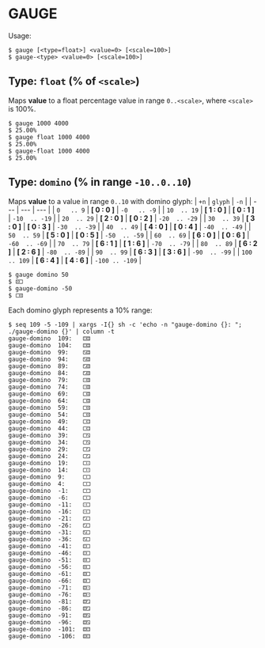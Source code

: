 # GAUGE #

Usage:

    $ gauge [<type=float>] <value=0> [<scale=100>]
    $ gauge-<type> <value=0> [<scale=100>]


## Type: `float` (% of `<scale>`) ##
Maps **value** to a float percentage value in range `0..<scale>`, where `<scale>` is 100%.

    $ gauge 1000 4000
    $ 25.00%
    $ gauge float 1000 4000
    $ 25.00%
    $ gauge-float 1000 4000
    $ 25.00%

## Type: `domino` (% in range `-10..0..10`) ##
Maps **value** to a value in range `0..10` with domino glyph:
  | `+n`        | `glyph`                          | `-n`           |
  | ---         | ---                              | ---            |
  | `0   .. 9`    | **[ 0 : 0 ]**                  | `-0   .. -9`   | 
  | `10  .. 19`   | **[ 1 : 0 ]** \| **[ 0 : 1 ]** | `-10  .. -19`  |
  | `20  .. 29`   | **[ 2 : 0 ]** \| **[ 0 : 2 ]** | `-20  .. -29`  |
  | `30  .. 39`   | **[ 3 : 0 ]** \| **[ 0 : 3 ]** | `-30  .. -39`  |
  | `40  .. 49`   | **[ 4 : 0 ]** \| **[ 0 : 4 ]** | `-40  .. -49`  |
  | `50  .. 59`   | **[ 5 : 0 ]** \| **[ 0 : 5 ]** | `-50  .. -59`  |
  | `60  .. 69`   | **[ 6 : 0 ]** \| **[ 0 : 6 ]** | `-60  .. -69`  |
  | `70  .. 79`   | **[ 6 : 1 ]** \| **[ 1 : 6 ]** | `-70  .. -79`  |
  | `80  .. 89`   | **[ 6 : 2 ]** \| **[ 2 : 6 ]** | `-80  .. -89`  |
  | `90  .. 99`   | **[ 6 : 3 ]** \| **[ 3 : 6 ]** | `-90  .. -99`  |
  | `100 .. 109`  | **[ 6 : 4 ]** \| **[ 4 : 6 ]** | `-100 .. -109` |

    $ gauge domino 50
    $ 🁔
    $ gauge-domino -50
    $ 🀶

Each domino glyph represents a 10% range:

    $ seq 109 -5 -109 | xargs -I{} sh -c 'echo -n "gauge-domino {}: "; ./gauge-domino {}' | column -t
    gauge-domino  109:   🁓
    gauge-domino  104:   🁓
    gauge-domino  99:    🁌
    gauge-domino  94:    🁌
    gauge-domino  89:    🁅
    gauge-domino  84:    🁅
    gauge-domino  79:    🀾
    gauge-domino  74:    🀾
    gauge-domino  69:    🀷
    gauge-domino  64:    🀷
    gauge-domino  59:    🀶
    gauge-domino  54:    🀶
    gauge-domino  49:    🀵
    gauge-domino  44:    🀵
    gauge-domino  39:    🀴
    gauge-domino  34:    🀴
    gauge-domino  29:    🀳
    gauge-domino  24:    🀳
    gauge-domino  19:    🀲
    gauge-domino  14:    🀲
    gauge-domino  9:     🀱
    gauge-domino  4:     🀱
    gauge-domino  -1:    🀱
    gauge-domino  -6:    🀱
    gauge-domino  -11:   🀸
    gauge-domino  -16:   🀸
    gauge-domino  -21:   🀿
    gauge-domino  -26:   🀿
    gauge-domino  -31:   🁆
    gauge-domino  -36:   🁆
    gauge-domino  -41:   🁍
    gauge-domino  -46:   🁍
    gauge-domino  -51:   🁔
    gauge-domino  -56:   🁔
    gauge-domino  -61:   🁛
    gauge-domino  -66:   🁛
    gauge-domino  -71:   🁜
    gauge-domino  -76:   🁜
    gauge-domino  -81:   🁝
    gauge-domino  -86:   🁝
    gauge-domino  -91:   🁞
    gauge-domino  -96:   🁞
    gauge-domino  -101:  🁟
    gauge-domino  -106:  🁟
